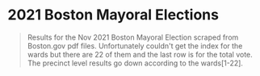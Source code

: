 # 2021 Boston Mayoral Elections
>Results for the Nov 2021 Boston Mayoral Election scraped from Boston.gov pdf files. Unfortunately couldn't get the index for the wards but there are 22 of them and the last row is for the total vote. The precinct level results go down according to the wards[1-22].  
